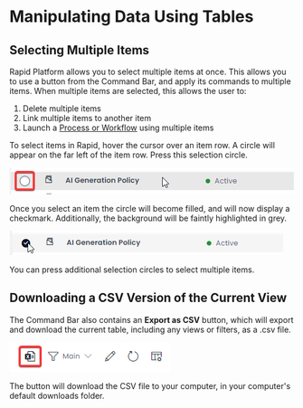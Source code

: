 # Manipulating Data Using Tables

## Selecting Multiple Items
Rapid Platform allows you to select multiple items at once. This allows you to use a button from the Command Bar, and apply its commands to multiple items. When multiple items are selected, this allows the user to: 
1. Delete multiple items
2. Link multiple items to another item
3. Launch a [Process or Workflow](</docs/Rapid/3-User Manual/4-Workflow/workflow-introduction.md>) using multiple items

To select items in Rapid, hover the cursor over an item row. A circle will appear on the far left of the item row. Press this selection circle. 

![A screenshot that depicts how a selection icon will appear when the user hovers their mouse over an item row. The screenshot is annotated with a red box that indicates the location of the selection circle.](<Data Table Finding Selection Circle.png>)

Once you select an item the circle will become filled, and will now display a checkmark. Additionally, the background will be faintly highlighted in grey.

![A screenshot that depicts how items appear that ](<Data Table Item Selected.png>)

You can press additional selection circles to select multiple items.

## Downloading a CSV Version of the Current View
The Command Bar also contains an **Export as CSV** button, which will export and download the current table, including any views or filters, as a .csv file.

![A screenshot that shows the location of the "Export As CSV" button in the Command Bar. The button is stylised as an Excel spreadsheet icon.](<Data Table Export CSV.png>)

The button will download the CSV file to your computer, in your computer's default downloads folder.